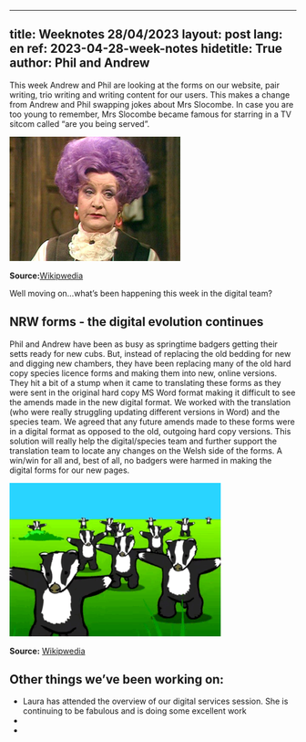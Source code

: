 
---
title: Weeknotes 28/04/2023
layout: post
lang: en
ref: 2023-04-28-week-notes
hidetitle: True
author: Phil and Andrew
---

This week Andrew and Phil are looking at the forms on our website, pair writing, trio writing and writing content for our users. This makes a change from Andrew and Phil swapping jokes about Mrs Slocombe. In case you are too young to remember, Mrs Slocombe became famous for starring in a TV sitcom called “are you being served”.

![Mrs Slocombe](https://github.com/nrw-digital/week-notes/blob/525dc8ff20888ce39ea3a4bdff7ac608e4b2fb46/images/Mollie_Sugden_as_Mrs_Slocombe.jpg)

**Source:**[Wikipwedia](https://en.wikipedia.org/wiki/Mollie_Sugden)

Well moving on…what’s been happening this week in the digital team?


## NRW forms - the digital evolution continues
Phil and Andrew have been as busy as springtime badgers getting their setts ready for new cubs. But, instead of replacing the old bedding for new and digging new chambers, they have been replacing many of the old hard copy species licence forms and making them into new, online versions. They hit a bit of a stump when it came to translating these forms as they were sent in the original hard copy MS Word format making it difficult to see the amends made in the new digital format. We worked with the translation (who were really struggling updating different versions in Word) and the species team. We agreed that any future amends made to these forms were in a digital format as opposed to the old, outgoing hard copy versions. This solution will really help the digital/species team and further support the translation team to locate any changes on the Welsh side of the forms. A win/win for all and,  best of all, no badgers were harmed in making the digital forms for our new pages.

![Dancing Badger](https://github.com/nrw-digital/week-notes/blob/b9965f2ae75dba169ea40fc5547de9e4bac6cdd9/images/Badgers_Badgers.gif)

**Source:** [Wikipwedia](https://en.wikipedia.org/wiki/Badgers_(animation))


## Other things we’ve been working on:
+ Laura has attended the overview of our digital services session. She is continuing to be fabulous and is doing some excellent work
+
+
